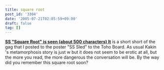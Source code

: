 ```yaml
---
title: square root
post_id: '3304'
date: '2005-07-21T02:05:59+09:00'
draft: false
tag: []
---
```


**[SS "Square Root" is seen (about 500 characters) It](/tag/square)** is a short short of the gag that I posted to the poster "SS Sled" to the Toho Board. As usual Kakin 's metamorphosis story is just w but it does not seem to be erotic at all, but the more you read, the more dangerous the conversation will be. By the way did you remember this square root soon?